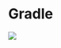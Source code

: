 # Gradle

[![](https://jitpack.io/v/zj565061763/compose-utils.svg)](https://jitpack.io/#zj565061763/compose-utils)